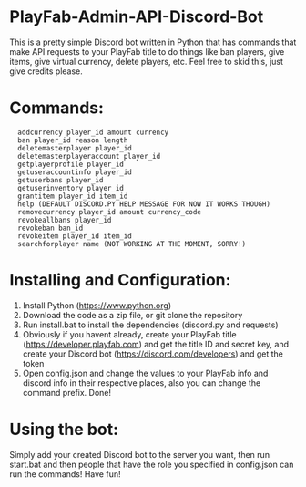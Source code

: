 # PlayFab-Admin-API-Discord-Bot
This is a pretty simple Discord bot written in Python that has commands that make API requests to your PlayFab title to do things like ban players, give items, give virtual currency, delete players, etc. Feel free to skid this, just give credits please.
# Commands:
```
  addcurrency player_id amount currency
  ban player_id reason length
  deletemasterplayer player_id
  deletemasterplayeraccount player_id
  getplayerprofile player_id         
  getuseraccountinfo player_id       
  getuserbans player_id              
  getuserinventory player_id         
  grantitem player_id item_id
  help (DEFAULT DISCORD.PY HELP MESSAGE FOR NOW IT WORKS THOUGH)
  removecurrency player_id amount currency_code        
  revokeallbans player_id             
  revokeban ban_id                 
  revokeitem player_id item_id               
  searchforplayer name (NOT WORKING AT THE MOMENT, SORRY!)  
```
# Installing and Configuration:
1. Install Python (https://www.python.org)
2. Download the code as a zip file, or git clone the repository
3. Run install.bat to install the dependencies (discord.py and requests)
4. Obviously if you havent already, create your PlayFab title (https://developer.playfab.com) and get the title ID and secret key, and create your Discord bot (https://discord.com/developers) and get the token
5. Open config.json and change the values to your PlayFab info and discord info in their respective places, also you can change the command prefix.
Done!

# Using the bot:
Simply add your created Discord bot to the server you want, then run start.bat and then people that have the role you specified in config.json can run the commands! Have fun!
